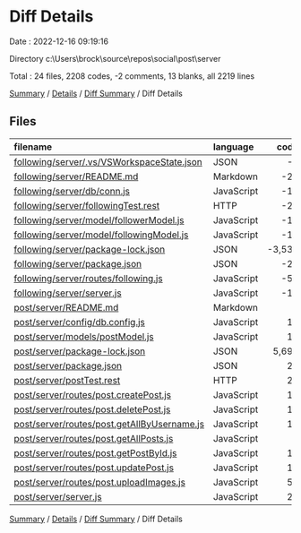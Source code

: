 # Diff Details

Date : 2022-12-16 09:19:16

Directory c:\\Users\\brock\\source\\repos\\social\\post\\server

Total : 24 files,  2208 codes, -2 comments, 13 blanks, all 2219 lines

[Summary](results.md) / [Details](details.md) / [Diff Summary](diff.md) / Diff Details

## Files
| filename | language | code | comment | blank | total |
| :--- | :--- | ---: | ---: | ---: | ---: |
| [following/server/.vs/VSWorkspaceState.json](/following/server/.vs/VSWorkspaceState.json) | JSON | -6 | 0 | 0 | -6 |
| [following/server/README.md](/following/server/README.md) | Markdown | -28 | 0 | -8 | -36 |
| [following/server/db/conn.js](/following/server/db/conn.js) | JavaScript | -18 | 0 | -3 | -21 |
| [following/server/followingTest.rest](/following/server/followingTest.rest) | HTTP | -20 | -6 | -7 | -33 |
| [following/server/model/followerModel.js](/following/server/model/followerModel.js) | JavaScript | -15 | -1 | -2 | -18 |
| [following/server/model/followingModel.js](/following/server/model/followingModel.js) | JavaScript | -15 | -1 | -2 | -18 |
| [following/server/package-lock.json](/following/server/package-lock.json) | JSON | -3,534 | 0 | -1 | -3,535 |
| [following/server/package.json](/following/server/package.json) | JSON | -20 | 0 | -1 | -21 |
| [following/server/routes/following.js](/following/server/routes/following.js) | JavaScript | -54 | -10 | -15 | -79 |
| [following/server/server.js](/following/server/server.js) | JavaScript | -15 | 0 | -10 | -25 |
| [post/server/README.md](/post/server/README.md) | Markdown | 8 | 0 | 3 | 11 |
| [post/server/config/db.config.js](/post/server/config/db.config.js) | JavaScript | 15 | 0 | 3 | 18 |
| [post/server/models/postModel.js](/post/server/models/postModel.js) | JavaScript | 16 | 1 | 1 | 18 |
| [post/server/package-lock.json](/post/server/package-lock.json) | JSON | 5,694 | 0 | 1 | 5,695 |
| [post/server/package.json](/post/server/package.json) | JSON | 24 | 0 | 1 | 25 |
| [post/server/postTest.rest](/post/server/postTest.rest) | HTTP | 22 | 6 | 12 | 40 |
| [post/server/routes/post.createPost.js](/post/server/routes/post.createPost.js) | JavaScript | 15 | 0 | 4 | 19 |
| [post/server/routes/post.deletePost.js](/post/server/routes/post.deletePost.js) | JavaScript | 10 | 0 | 3 | 13 |
| [post/server/routes/post.getAllByUsername.js](/post/server/routes/post.getAllByUsername.js) | JavaScript | 17 | 0 | 4 | 21 |
| [post/server/routes/post.getAllPosts.js](/post/server/routes/post.getAllPosts.js) | JavaScript | 8 | 0 | 3 | 11 |
| [post/server/routes/post.getPostById.js](/post/server/routes/post.getPostById.js) | JavaScript | 10 | 0 | 4 | 14 |
| [post/server/routes/post.updatePost.js](/post/server/routes/post.updatePost.js) | JavaScript | 10 | 0 | 3 | 13 |
| [post/server/routes/post.uploadImages.js](/post/server/routes/post.uploadImages.js) | JavaScript | 58 | 9 | 14 | 81 |
| [post/server/server.js](/post/server/server.js) | JavaScript | 26 | 0 | 6 | 32 |

[Summary](results.md) / [Details](details.md) / [Diff Summary](diff.md) / Diff Details